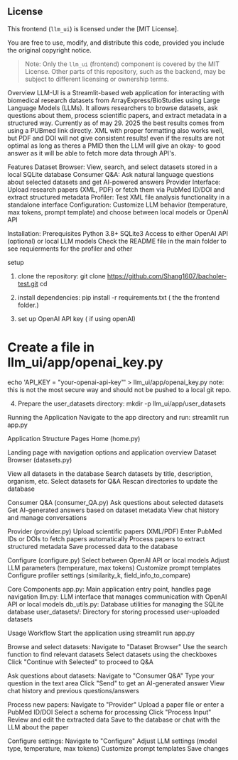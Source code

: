 ## License

This frontend (`llm_ui`) is licensed under the [MIT License].

You are free to use, modify, and distribute this code, provided you include the original copyright notice.

> Note: Only the `llm_ui` (frontend) component is covered by the MIT License. Other parts of this repository, such as the backend, may be subject to different licensing or ownership terms.

Overview
LLM-UI is a Streamlit-based web application for interacting with biomedical research datasets from ArrayExpress/BioStudies using Large Language Models (LLMs). It allows researchers to browse datasets, ask questions about them, process scientific papers, and extract metadata in a structured way.
Currently as of may 29. 2025 the best results comes from using a PUBmed link directly. XML with proper formatting also works well, but PDF and DOI will not give consistent results!
even if the results are not optimal as long as theres a PMID then the LLM will give an okay- to good answer as it will be able to fetch more data through API's. 

Features
Dataset Browser: View, search, and select datasets stored in a local SQLite database
Consumer Q&A: Ask natural language questions about selected datasets and get AI-powered answers
Provider Interface: Upload research papers (XML, PDF) or fetch them via PubMed ID/DOI and extract structured metadata
Profiler: Test XML file analysis functionality in a standalone interface
Configuration: Customize LLM behavior (temperature, max tokens, prompt template) and choose between local models or OpenAI API

Installation:
Prerequisites
Python 3.8+
SQLite3
Access to either OpenAI API (optional) or local LLM models
Check the README file in the main folder to see requierments for the profiler and other 

setup
1. clone the repository: 
git clone https://github.com/Shang1607/bacholer-test.git
cd <repository-directory>

2. install dependencies: 
pip install -r requirements.txt ( the the frontend folder.)

3. set up OpenAI API key ( if using openAI) 
# Create a file in llm_ui/app/openai_key.py
echo 'API_KEY = "your-openai-api-key"' > llm_ui/app/openai_key.py 
note: this is not the most secure way and should not be pushed to a local git repo. 

4. Prepare the user_datasets directory:
mkdir -p llm_ui/app/user_datasets


Running the Application
Navigate to the app directory and run:
streamlit run app.py


Application Structure
Pages
Home (home.py)

Landing page with navigation options and application overview
Dataset Browser (datasets.py)

View all datasets in the database
Search datasets by title, description, organism, etc.
Select datasets for Q&A
Rescan directories to update the database

Consumer Q&A (consumer_QA.py)
Ask questions about selected datasets
Get AI-generated answers based on dataset metadata
View chat history and manage conversations

Provider (provider.py)
Upload scientific papers (XML/PDF)
Enter PubMed IDs or DOIs to fetch papers automatically
Process papers to extract structured metadata
Save processed data to the database

Configure (configure.py)
Select between OpenAI API or local models
Adjust LLM parameters (temperature, max tokens)
Customize prompt templates
Configure profiler settings (similarity_k, field_info_to_compare)


Core Components
app.py: Main application entry point, handles page navigation
llm.py: LLM interface that manages communication with OpenAI API or local models
db_utils.py: Database utilities for managing the SQLite database
user_datasets/: Directory for storing processed user-uploaded datasets


Usage Workflow
Start the application using streamlit run app.py

Browse and select datasets:
Navigate to "Dataset Browser"
Use the search function to find relevant datasets
Select datasets using the checkboxes
Click "Continue with Selected" to proceed to Q&A

Ask questions about datasets:
Navigate to "Consumer Q&A"
Type your question in the text area
Click "Send" to get an AI-generated answer
View chat history and previous questions/answers

Process new papers:
Navigate to "Provider"
Upload a paper file or enter a PubMed ID/DOI
Select a schema for processing
Click "Process Input"
Review and edit the extracted data
Save to the database or chat with the LLM about the paper

Configure settings:
Navigate to "Configure"
Adjust LLM settings (model type, temperature, max tokens)
Customize prompt templates
Save changes
